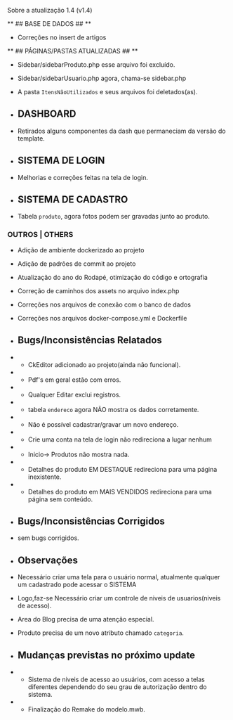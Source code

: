 
Sobre a atualização 1.4 (v1.4)


** ## BASE DE DADOS ## **
- Correções no insert de artigos


** ## PÁGINAS/PASTAS ATUALIZADAS ## **
- Sidebar/sidebarProduto.php  esse arquivo foi excluído.
- Sidebar/sidebarUsuario.php agora, chama-se sidebar.php
- A pasta `ItensNãoUtilizados` e seus arquivos foi deletados(as).

- ## DASHBOARD ##
- Retirados alguns componentes da dash que permaneciam da versão do template.


- ## SISTEMA DE LOGIN ##
- Melhorias e correções feitas na tela de login.


- ## SISTEMA DE CADASTRO ##
- Tabela `produto`, agora fotos podem ser gravadas junto ao produto.


### OUTROS | OTHERS
- Adição de ambiente dockerizado ao projeto
- Adição de padrões de commit ao projeto
- Atualização do ano do Rodapé, otimização do código e ortografia
- Correção de caminhos dos assets no arquivo index.php
- Correções nos arquivos de conexão com o banco de dados
- Correções nos arquivos docker-compose.yml e Dockerfile


- ## Bugs/Inconsistências Relatados ##
- - CkEditor adicionado ao projeto(ainda não funcional).
- - Pdf's em geral estão com erros.
- - Qualquer Editar exclui registros.
- - tabela `endereco` agora NÃO mostra os dados corretamente.
- - Não é possível cadastrar/gravar um novo endereço.
- - Crie uma conta na tela de login não redireciona a lugar nenhum
- - Inicio-> Produtos não mostra nada.
- - Detalhes do produto EM DESTAQUE redireciona para uma página inexistente.
- - Detalhes do produto em MAIS VENDIDOS redireciona para uma página sem conteúdo.


- ## Bugs/Inconsistências Corrigidos ##
- sem bugs corrigidos.


- ## Observações ##
- Necessário criar uma tela para o usuário normal, atualmente qualquer um cadastrado pode acessar o SISTEMA
- Logo,faz-se Necessário criar um controle de niveis de usuarios(niveis de acesso).
- Area do Blog precisa de uma atenção especial.
- Produto precisa de um novo atributo chamado `categoria`.


- ## Mudanças previstas no próximo update ##
- - Sistema de niveis de acesso ao usuários, com acesso a telas diferentes dependendo do seu
grau de autorização dentro do sistema.
- - Finalização do Remake do modelo.mwb.